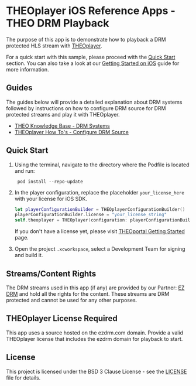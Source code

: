 # THEOplayer iOS Reference Apps - THEO DRM Playback

The purpose of this app is to demonstrate how to playback a DRM protected HLS stream with [THEOplayer].

For a quick start with this sample, please proceed with the [Quick Start](#Quick-Start) section. You can also take a look at our [Getting Started on iOS](https://docs.theoplayer.com/getting-started/01-sdks/03-ios/00-getting-started.md) guide for more information.

## Guides

The guides below will provide a detailed explanation about DRM systems followed by instructions on how to configure DRM source for DRM protected streams and play it with THEOplayer.

* [THEO Knowledge Base - DRM Systems]
* [THEOplayer How To's - Configure DRM Source]

## Quick Start

1. Using the terminal, navigate to the directory where the Podfile is located and run:

        pod install --repo-update

2. In the player configuration, replace the placeholder `your_license_here` with your license for iOS SDK.
    ```swift
    let playerConfigurationBuilder = THEOplayerConfigurationBuilder()
    playerConfigurationBuilder.license = "your_license_string"
    self.theoplayer = THEOplayer(configuration: playerConfigurationBuilder.build())
    ```

    If you don't have a license yet, please visit [THEOportal Getting Started](https://portal.theoplayer.com/getting-started) page.
3. Open the project `.xcworkspace`, select a Development Team for signing and build it.

## Streams/Content Rights

The DRM streams used in this app (if any) are provided by our Partner: [EZ DRM] and hold all the rights for the content. These streams are DRM protected and cannot be used for any other purposes.

## THEOplayer License Required

This app uses a source hosted on the ezdrm.com domain. Provide a valid THEOplayer license that includes the ezdrm domain for playback to start.

## License

This project is licensed under the BSD 3 Clause License - see the [LICENSE] file for details.

[//]: # (Links and Guides reference)
[THEO Knowledge Base - DRM Systems]: https://www.theoplayer.com/docs/theoplayer/knowledge-base/content-protection/drm-systems/
[THEOplayer How To's - Configure DRM Source]: Guides/howto-configure-drm-source/README.md
[THEO Basic Playback]: ../Basic-Playback
[THEOplayer]: https://www.theoplayer.com
[Get Started with THEOplayer]: https://www.theoplayer.com/licensing
[EZ DRM]: https://www.ezdrm.com/

[//]: # (Project files reference)
[LICENSE]: LICENSE
